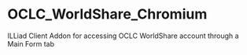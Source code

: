 # OCLC_WorldShare_Chromium
ILLiad Client Addon for accessing OCLC WorldShare account through a Main Form tab
